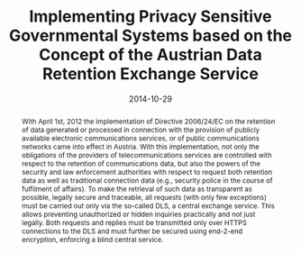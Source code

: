 ---
abstract: With April 1st, 2012 the implementation of Directive 2006/24/EC on the retention
  of data generated or processed in connection with the provision of publicly available
  electronic communications services, or of public communications networks came into
  effect in Austria. With this implementation, not only the obligations of the providers
  of telecommunications services are controlled with respect to the retention of communications
  data, but also the powers of the security and law enforcement authorities with respect
  to request both retention data as well as traditional connection data (e.g., security
  police in the course of fulfilment of affairs). To make the retrieval of such data
  as transparent as possible, legally secure and traceable, all requests (with only
  few exceptions) must be carried out only via the so-called DLS, a central exchange
  service. This allows preventing unauthorized or hidden inquiries practically and
  not just legally. Both requests and replies must be transmitted only over HTTPS
  connections to the DLS and must further be secured using end-2-end encryption, enforcing
  a blind central service.
authors:
- Michael Schafferer
- Markus Gruber
- Thomas Grechenig
date: '2014-10-29'
featured: false
links:
- name: Publik
  url: https://publik.tuwien.ac.at/showentry.php?ID=237397&lang=2
publication: 'Talk: eChallenges e-2014, Belfast, Ireland; 10-29-2014 - 10-30-2014;
  in: "eChallenges e-2014 Conference Proceedings", IIMC International Information
  Management Corporation, New York, NY, USA (2014), ISBN: 978-1-905824-45-8; 1 - 10'
publication_types:
- '1'
publishDate: '2014-10-29'
title: Implementing Privacy Sensitive Governmental Systems based on the Concept of
  the Austrian Data Retention Exchange Service
url_pdf: ''
---